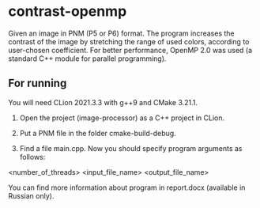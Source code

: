 # contrast-openmp
Given an image in PNM (P5 or P6) format. The program increases the contrast of the image by stretching the range of used colors, according to user-chosen coefficient. For better performance, OpenMP 2.0 was used (a standard C++ module for parallel programming).
## For running
You will need CLion 2021.3.3 with g++9 and CMake 3.21.1.

1) Open the project (image-processor) as a C++ project in CLion.

2) Put a PNM file in the folder cmake-build-debug.

3) Find a file main.cpp. Now you should specify program arguments as follows:

<number_of_threads> <input_file_name> <output_file_name> <coefficient>

You can find more information about program in report.docx (available in Russian only).
